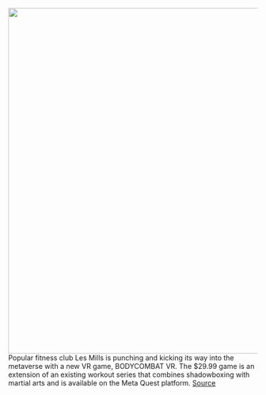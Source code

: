 <img src='https://cdn.vox-cdn.com/thumbor/3gRWp60ZGuhJZ5TSrkn3b8__QsE=/0x0:2560x1440/1200x800/filters:focal(1076x516:1484x924)/cdn.vox-cdn.com/uploads/chorus_image/image/70471557/Les_Mills.0.jpg' width='700px' /><br/>
Popular fitness club Les Mills is punching and kicking its way into the metaverse with a new VR game, BODYCOMBAT VR. The $29.99 game is an extension of an existing workout series that combines shadowboxing with martial arts and is available on the Meta Quest platform.
<a href='https://www.theverge.com/2022/2/4/22917669/les-mills-quest-meta-fitness-vr-boxing-metaverse'> Source <a/>
